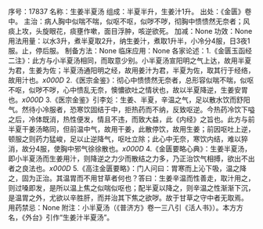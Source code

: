 序号：17837
名称：生姜半夏汤
组成：半夏半升，生姜汁1升。
出处：《金匮》卷中。
主治：病人胸中似喘不喘，似呕不呕，似哕不哕，彻胸中愦愦然无奈者；风痰上攻，头旋眼花，痰壅作嗽，面目浮肿，咳逆欲死。
加减：None
功效：None
用法用量：以水3升，煮半夏取2升，纳生姜汁，煮取1升半，小冷分4服，日3夜1服。止，停后服。
制备方法：None
临床应用：None
各家论述：1.《金匮玉函经二注》：此方与小半夏汤相同，而取意少别。小半夏汤宣阳明之气上达，故用半夏为君，生姜为佐；半夏汤通阳明之经，故用姜汁为君，半夏为佐，取其行于经络，故用汁也。_x000D_
2.《医宗金鉴》：彻心中愦愦然无奈者，总形容似喘不喘，似呕不呕，似哕不哕，心中愦乱无奈，懊憹欲吐之情状也，故以半夏降逆，生姜安胃也。_x000D_
3.《医宗金鉴》引李彣：生姜、半夏，辛温之气，足以散水饮而舒阳气。然待小冷服者，恐寒饮固结于中，拒热药而不纳，反致呕逆。今热药冷饮下嗌之后，冷体既消，热性便发，情且不违，而致大益，此《内经》之旨也。此方与前半夏干姜汤略同，但前温中气，故用干姜，此散停饮，故用生姜；前因呕吐上逆，顿服之则药力猛峻，足以止逆降气，呕吐立除；此心中无奈，寒饮内结，难以猝消，故分4服，使胸中邪气徐徐散也。_x000D_
4.《金匮要略心典》：生姜半夏汤，即小半夏汤而生姜用汁，则降逆之力少而散结之力多，乃正治饮气相搏，欲出不出者之良法也。_x000D_
5.《高注金匮要略》：门人问曰：胃寒而上沁下吸，温之降之，固为正治。其温胃而不用甘草者何也？答曰：生姜辛温而性善走，取汁用之，则过嗓即发，是所以温上焦之似喘似呕也；配半夏以降之，则辛温之性渐渐下沉，是温胃之外，尤欲以辛胜肝，而并治其下焦之欲哕。故于甘草之守中者无取焉。
用药禁忌：None
附注：小半夏汤（《普济方》卷一三八引《活人书》）。本方方名，《外台》引作“生姜汁半夏汤”。
